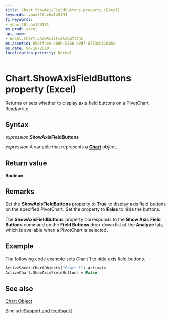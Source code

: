 ```yaml
---
title: Chart.ShowAxisFieldButtons property (Excel)
keywords: vbaxl10.chm149191
f1_keywords:
- vbaxl10.chm149191
ms.prod: excel
api_name:
- Excel.Chart.ShowAxisFieldButtons
ms.assetid: 05eff4ce-c06b-b866-b0d7-8733cb51605a
ms.date: 04/16/2019
localization_priority: Normal
---
```



# Chart.ShowAxisFieldButtons property (Excel)

Returns or sets whether to display axis field buttons on a PivotChart. Read/write


## Syntax

_expression_.**ShowAxisFieldButtons**

_expression_ A variable that represents a **[Chart](Excel.Chart(object).md)** object.


## Return value

 **Boolean**


## Remarks

Set the  **ShowAxisFieldButtons** property to **True** to display axis field buttons on the specified PivotChart. Set the property to **False** to hide the buttons.

The  **ShowAxisFieldButtons** property corresponds to the **Show Axis Field Buttons** command on the **Field Buttons** drop-down list of the **Analyze** tab, which is available when a PivotChart is selected.


## Example

The following code example sets Chart 1 to hide axis field buttons.


```vb
ActiveSheet.ChartObjects("Chart 1").Activate 
ActiveChart.ShowAxisFieldButtons = False
```


## See also


[Chart Object](Excel.Chart(object).md)

[!include[Support and feedback](~/includes/feedback-boilerplate.md)]
